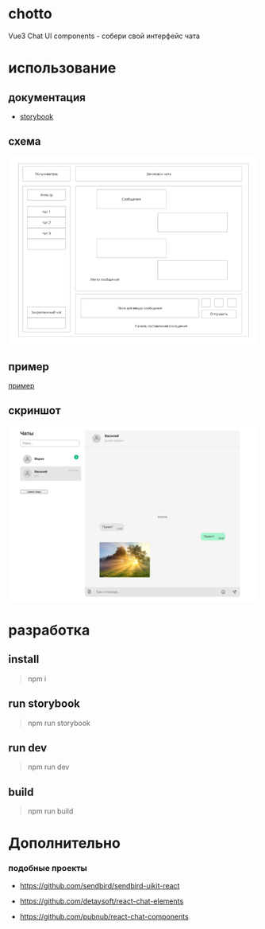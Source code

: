# chotto
Vue3 Chat UI components - собери свой интерфейс чата

# использование

## документация

- [storybook](https://mobilon-dev.github.io/chotto/)

## схема

![](images/scheme.png)

## пример

[пример](https://github.com/antirek/chotto-sample)

## скриншот

![](images/screenshot2.png)


# разработка


## install

> npm i

## run storybook

> npm run storybook

## run dev

> npm run dev

## build

> npm run build


# Дополнительно

### подобные проекты

- https://github.com/sendbird/sendbird-uikit-react

- https://github.com/detaysoft/react-chat-elements

- https://github.com/pubnub/react-chat-components

